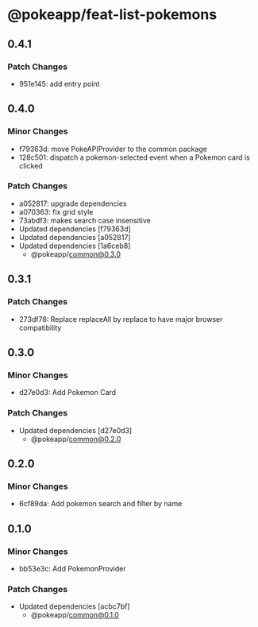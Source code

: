 # @pokeapp/feat-list-pokemons

## 0.4.1

### Patch Changes

- 951e145: add entry point

## 0.4.0

### Minor Changes

- f79363d: move PokeAPIProvider to the common package
- 128c501: dispatch a pokemon-selected event when a Pokemon card is clicked

### Patch Changes

- a052817: upgrade dependencies
- a070363: fix grid style
- 73abdf3: makes search case insensitive
- Updated dependencies [f79363d]
- Updated dependencies [a052817]
- Updated dependencies [1a6ceb8]
  - @pokeapp/common@0.3.0

## 0.3.1

### Patch Changes

- 273df78: Replace replaceAll by replace to have major browser compatibility

## 0.3.0

### Minor Changes

- d27e0d3: Add Pokemon Card

### Patch Changes

- Updated dependencies [d27e0d3]
  - @pokeapp/common@0.2.0

## 0.2.0

### Minor Changes

- 6cf89da: Add pokemon search and filter by name

## 0.1.0

### Minor Changes

- bb53e3c: Add PokemonProvider

### Patch Changes

- Updated dependencies [acbc7bf]
  - @pokeapp/common@0.1.0
